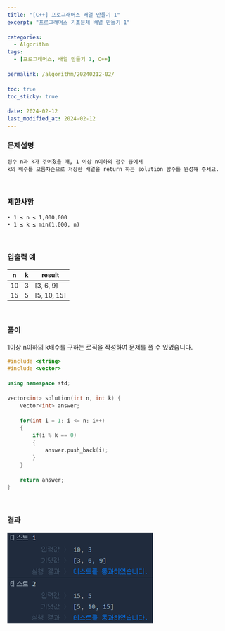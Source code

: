 ```yaml
---
title: "[C++] 프로그래머스 배열 만들기 1"
excerpt: "프로그래머스 기초문제 배열 만들기 1"

categories:
  - Algorithm
tags:
  - [프로그래머스, 배열 만들기 1, C++]

permalink: /algorithm/20240212-02/

toc: true
toc_sticky: true

date: 2024-02-12
last_modified_at: 2024-02-12
---
```


### 문제설명

    정수 n과 k가 주어졌을 때, 1 이상 n이하의 정수 중에서
    k의 배수를 오름차순으로 저장한 배열을 return 하는 solution 함수를 완성해 주세요.

<br/>

### 제한사항

    • 1 ≤ n ≤ 1,000,000
    • 1 ≤ k ≤ min(1,000, n)

<br/>

### 입출력 예

|n|k|result|
|---|---|---|
|10|3|[3, 6, 9]|
|15|5|[5, 10, 15]|

<br/>

### 풀이

1이상 n이하의 k배수를 구하는 로직을 작성하여 문제를 풀 수 있었습니다.

```cpp
#include <string>
#include <vector>

using namespace std;

vector<int> solution(int n, int k) {
    vector<int> answer;
    
    for(int i = 1; i <= n; i++)
    {
        if(i % k == 0)
        {
            answer.push_back(i);
        }
    }
    
    return answer;
}
```

<br/>

### 결과
![코드 실행결과](/assets/images/posts_img/20240212-02/001.png "코드 실행결과")

<script async src="https://pagead2.googlesyndication.com/pagead/js/adsbygoogle.js?client=ca-pub-9590884639502637"
     crossorigin="anonymous"></script>
<!-- devlogbase_01 -->
<ins class="adsbygoogle"
     style="display:block"
     data-ad-client="ca-pub-9590884639502637"
     data-ad-slot="4742297382"
     data-ad-format="auto"
     data-full-width-responsive="true"></ins>
<script>
     (adsbygoogle = window.adsbygoogle || []).push({});
</script>

